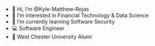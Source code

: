 - 👋 Hi, I’m @Kyle-Matthew-Rojas
- 👀 I’m interested in Financial Technology & Data Science
- 🌱 I’m currently learning Software Security
- 💻 Software Engineer
- 🐏 West Chester University Alumi 

<!---
Kyle-Matthew-Rojas/Kyle-Matthew-Rojas is a ✨ special ✨ repository because its `README.md` (this file) appears on your GitHub profile.
You can click the Preview link to take a look at your changes.
--->
